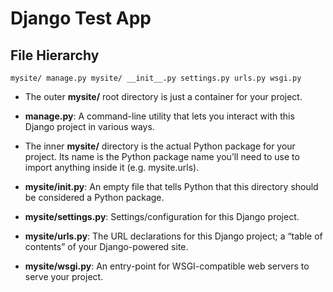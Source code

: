 # Django Test App

## File Hierarchy
`mysite/
    manage.py
    mysite/
        __init__.py
        settings.py
        urls.py
        wsgi.py
`

- The outer **mysite/** root directory is just a container for your project.

- **manage.py**: A command-line utility that lets you interact with this Django project in various ways.

- The inner **mysite/** directory is the actual Python package for your project. Its name is the Python package name you’ll need to use to import anything inside it (e.g. mysite.urls).

- **mysite/__init__.py**: An empty file that tells Python that this directory should be considered a Python package.

- **mysite/settings.py**: Settings/configuration for this Django project.

- **mysite/urls.py**: The URL declarations for this Django project; a “table of contents” of your Django-powered site.

- **mysite/wsgi.py**: An entry-point for WSGI-compatible web servers to serve your project.
